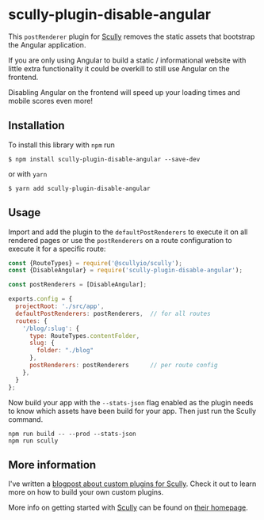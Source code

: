 # scully-plugin-disable-angular

This `postRenderer` plugin for [Scully](http://scully.io/) removes the static assets that bootstrap the Angular application.

If you are only using Angular to build a static / informational website with little extra functionality 
it could be overkill to still use Angular on the frontend.
 
Disabling Angular on the frontend will speed up your loading times and mobile scores even more!

## Installation

To install this library with `npm` run

```
$ npm install scully-plugin-disable-angular --save-dev
```
or with `yarn`
```
$ yarn add scully-plugin-disable-angular
```

## Usage

Import and add the plugin to the `defaultPostRenderers` to execute it on all rendered pages 
or use the `postRenderers` on a route configuration to execute it for a specific route:

```js
const {RouteTypes} = require('@scullyio/scully');
const {DisableAngular} = require('scully-plugin-disable-angular');

const postRenderers = [DisableAngular];

exports.config = {
  projectRoot: './src/app',
  defaultPostRenderers: postRenderers,  // for all routes
  routes: {
    '/blog/:slug': {
      type: RouteTypes.contentFolder,
      slug: {
        folder: "./blog"
      },
      postRenderers: postRenderers      // per route config
    },
  }
};
```

Now build your app with the `--stats-json` flag enabled as the plugin needs to know which assets 
have been build for your app. Then just run the Scully command.

```shell script
npm run build -- --prod --stats-json
npm run scully
```

## More information

I've written a [blogpost about custom plugins for Scully](https://samvloeberghs.be/posts/custom-plugins-for-scully-angular-static-site-generator).
Check it out to learn more on how to build your own custom plugins.

More info on getting started with [Scully](http://scully.io/) can be found on [their homepage](http://scully.io/).
